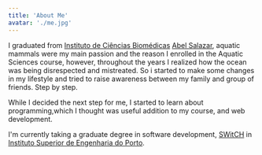 ```yaml
---
title: 'About Me'
avatar: './me.jpg'
---
```


I graduated from [Instituto de Ciências Biomédicas](https://sigarra.up.pt/icbas/pt/web_page.inicial) [Abel Salazar](https://sigarra.up.pt/icbas/pt/web_page.inicial), aquatic mammals were my main passion and the reason I enrolled in the Aquatic Sciences course, however, throughout the years I realized how the ocean was being disrespected and mistreated. So i started to make some changes in my lifestyle and tried to raise awareness between my family and group of friends. Step by step.

While I decided the next step for me, I started to learn about programming,which I thought was useful addition to my course, and web development. 

I'm currently taking a graduate degree in software development, [SWitCH](https://portotechhub.com/switch/) in [Instituto Superior de Engenharia do Porto](https://www.isep.ipp.pt/). 

